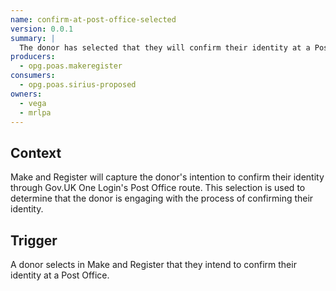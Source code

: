 ```yaml
---
name: confirm-at-post-office-selected
version: 0.0.1
summary: |
  The donor has selected that they will confirm their identity at a Post Office
producers:
  - opg.poas.makeregister
consumers:
  - opg.poas.sirius-proposed
owners:
  - vega
  - mrlpa
---
```


## Context

Make and Register will capture the donor's intention to confirm their identity
through Gov.UK One Login's Post Office route. This selection is used to
determine that the donor is engaging with the process of confirming their
identity.

## Trigger

A donor selects in Make and Register that they intend to confirm their identity
at a Post Office.

<NodeGraph title="Consumer / Producer Diagram" />

<EventExamples />

<Schema />
